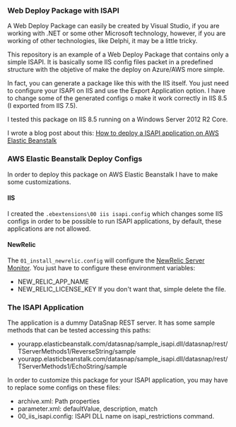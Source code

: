 ### Web Deploy Package with ISAPI

A Web Deploy Package can easily be created by Visual Studio, if you are working with .NET or some other Microsoft technology, however, if you are working of other technologies, like Delphi, it may be a little tricky.

This repository is an example of a Web Deploy Package that contains only a simple ISAPI. It is basically some IIS config files packet in a predefined structure with the objetive of make the deploy on Azure/AWS more simple.

In fact, you can generate a package like this with the IIS itself. You just need to configure your ISAPI on IIS and use the Export Application option. I have to change some of the generated configs o make it work correctly in IIS 8.5 (I exported from IIS 7.5).

I tested this package on IIS 8.5 running on a Windows Server 2012 R2 Core.

I wrote a blog post about this: [How to deploy a ISAPI application on AWS Elastic Beanstalk](https://robertocschneiders.wordpress.com/2015/08/17/how-to-deploy-a-isapi-application-on-aws-elastic-beanstalk/)

### AWS Elastic Beanstalk Deploy Configs

In order to deploy this package on AWS Elastic Beanstalk I have to make some customizations.

#### IIS
I created the `.ebextensions\00 iis isapi.config` which changes some IIS configs in order to be possible to run ISAPI applications, by default, these applications are not allowed.

#### NewRelic
The `01_install_newrelic.config` will configure the [NewRelic Server Monitor](http://newrelic.com/server-monitoring). You just have to configure these environment variables:
- NEW_RELIC_APP_NAME
- NEW_RELIC_LICENSE_KEY
If you don't want that, simple delete the file.

### The ISAPI Application

The application is a dummy DataSnap REST server. It has some sample methods that can be tested accessing this paths:
- yourapp.elasticbeanstalk.com/datasnap/sample_isapi.dll/datasnap/rest/TServerMethods1/ReverseString/sample
- yourapp.elasticbeanstalk.com/datasnap/sample_isapi.dll/datasnap/rest/TServerMethods1/EchoString/sample

In order to customize this package for your ISAPI application, you may have to replace some configs on these files:
- archive.xml: Path properties
- parameter.xml: defaultValue, description, match
- 00_iis_isapi.config: ISAPI DLL name on isapi_restrictions command.
